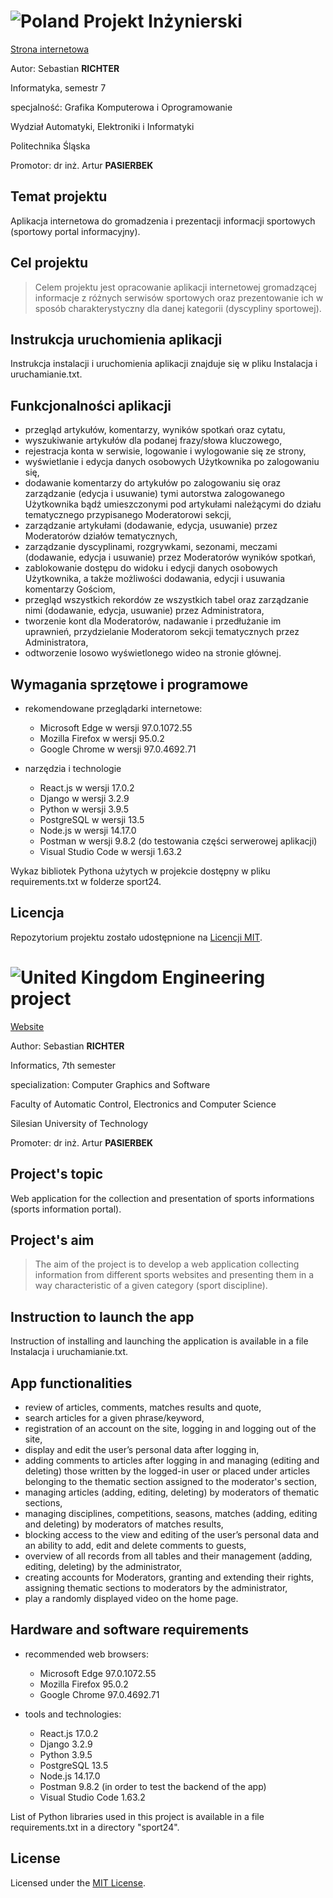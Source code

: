 # ![Poland](https://raw.githubusercontent.com/stevenrskelton/flag-icon/master/png/16/country-4x3/pl.png "Poland") Projekt Inżynierski
[Strona internetowa](https://sebix354.github.io/Portal-Sportowy)

Autor: Sebastian **RICHTER**

Informatyka, semestr 7

specjalność: Grafika Komputerowa i Oprogramowanie

Wydział Automatyki, Elektroniki i Informatyki

Politechnika Śląska

Promotor: dr inż. Artur **PASIERBEK**

## Temat projektu
Aplikacja internetowa do gromadzenia i prezentacji informacji sportowych (sportowy portal informacyjny).

## Cel projektu
> Celem projektu jest opracowanie aplikacji internetowej gromadzącej informacje z różnych serwisów sportowych oraz prezentowanie ich w sposób charakterystyczny dla danej kategorii (dyscypliny sportowej).

## Instrukcja uruchomienia aplikacji
Instrukcja instalacji i uruchomienia aplikacji znajduje się w pliku Instalacja i uruchamianie.txt.

## Funkcjonalności aplikacji
- przegląd artykułów, komentarzy, wyników spotkań oraz cytatu,
- wyszukiwanie artykułów dla podanej frazy/słowa kluczowego,
- rejestracja konta w serwisie, logowanie i wylogowanie się ze strony,
- wyświetlanie i edycja danych osobowych Użytkownika po zalogowaniu się,
- dodawanie komentarzy do artykułów po zalogowaniu się oraz zarządzanie (edycja i usuwanie) tymi autorstwa zalogowanego Użytkownika bądź umieszczonymi pod artykułami należącymi do działu tematycznego przypisanego Moderatorowi sekcji,
- zarządzanie artykułami (dodawanie, edycja, usuwanie) przez Moderatorów działów tematycznych,
- zarządzanie dyscyplinami, rozgrywkami, sezonami, meczami (dodawanie, edycja i usuwanie) przez Moderatorów wyników spotkań,
- zablokowanie dostępu do widoku i edycji danych osobowych Użytkownika, a także możliwości dodawania, edycji i usuwania komentarzy Gościom,
- przegląd wszystkich rekordów ze wszystkich tabel oraz zarządzanie nimi (dodawanie, edycja, usuwanie) przez Administratora,
- tworzenie kont dla Moderatorów, nadawanie i przedłużanie im uprawnień, przydzielanie Moderatorom sekcji tematycznych przez Administratora,
- odtworzenie losowo wyświetlonego wideo na stronie głównej.

## Wymagania sprzętowe i programowe
- rekomendowane przeglądarki internetowe:
	- Microsoft Edge w wersji 97.0.1072.55
	- Mozilla Firefox w wersji 95.0.2
	- Google Chrome w wersji 97.0.4692.71

- narzędzia i technologie
	- React.js w wersji 17.0.2
	- Django w wersji 3.2.9
	- Python w wersji 3.9.5
	- PostgreSQL w wersji 13.5
	- Node.js w wersji 14.17.0
	- Postman w wersji 9.8.2 (do testowania części serwerowej aplikacji)
	- Visual Studio Code w wersji 1.63.2

Wykaz bibliotek Pythona użytych w projekcie dostępny w pliku requirements.txt w folderze sport24.

## Licencja

Repozytorium projektu zostało udostępnione na [Licencji MIT](LICENSE).


# ![United Kingdom](https://raw.githubusercontent.com/stevenrskelton/flag-icon/master/png/16/country-4x3/gb.png "United Kingdom") Engineering project

[Website](https://sebix354.github.io/Portal-Sportowy)

Author: Sebastian **RICHTER**

Informatics, 7th semester

specialization: Computer Graphics and Software

Faculty of Automatic Control, Electronics and Computer Science

Silesian University of Technology

Promoter: dr inż. Artur **PASIERBEK**

## Project's topic

Web application for the collection and presentation of sports informations (sports information portal).

## Project's aim

> The aim of the project is to develop a web application collecting information from different sports websites and presenting them in a way characteristic of a given category (sport discipline).

## Instruction to launch the app
Instruction of installing and launching the application is available in a file Instalacja i uruchamianie.txt.

## App functionalities
- review of articles, comments, matches results and quote,
- search articles for a given phrase/keyword,
- registration of an account on the site, logging in and logging out of the site,
- display and edit the user’s personal data after logging in,
- adding comments to articles after logging in and managing (editing and deleting) those written by the logged-in user or placed under articles belonging to the thematic section assigned to the moderator's section,
- managing articles (adding, editing, deleting) by moderators of thematic sections,
- managing disciplines, competitions, seasons, matches (adding, editing and deleting) by moderators of matches results,
- blocking access to the view and editing of the user’s personal data and an ability to add, edit and delete comments to guests,
- overview of all records from all tables and their management (adding, editing, deleting) by the administrator,
- creating accounts for Moderators, granting and extending their rights, assigning thematic sections to moderators by the administrator,
- play a randomly displayed video on the home page.

## Hardware and software requirements
- recommended web browsers:
	- Microsoft Edge 97.0.1072.55
	- Mozilla Firefox 95.0.2
	- Google Chrome 97.0.4692.71

- tools and technologies:
	- React.js 17.0.2
	- Django 3.2.9
	- Python 3.9.5
	- PostgreSQL 13.5
	- Node.js 14.17.0
	- Postman 9.8.2 (in order to test the backend of the app)
	- Visual Studio Code 1.63.2

List of Python libraries used in this project is available in a file requirements.txt in a directory "sport24".

## License

Licensed under the [MIT License](LICENSE).
